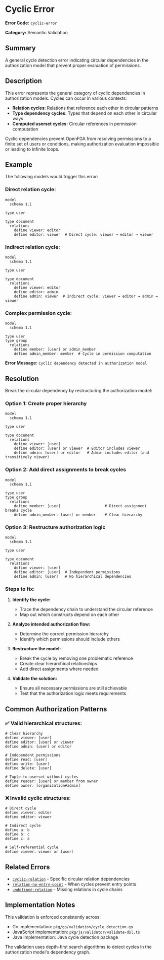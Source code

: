 # Cyclic Error

**Error Code:** `cyclic-error`

**Category:** Semantic Validation

## Summary

A general cycle detection error indicating circular dependencies in the authorization model that prevent proper evaluation of permissions.

## Description

This error represents the general category of cyclic dependencies in authorization models. Cycles can occur in various contexts:
- **Relation cycles:** Relations that reference each other in circular patterns
- **Type dependency cycles:** Types that depend on each other in circular ways
- **Computed userset cycles:** Circular references in permission computation

Cyclic dependencies prevent OpenFGA from resolving permissions to a finite set of users or conditions, making authorization evaluation impossible or leading to infinite loops.

## Example

The following models would trigger this error:

### Direct relation cycle:
```
model
  schema 1.1

type user

type document
  relations
    define viewer: editor
    define editor: viewer  # Direct cycle: viewer → editor → viewer
```

### Indirect relation cycle:
```
model
  schema 1.1

type user

type document
  relations
    define viewer: editor
    define editor: admin
    define admin: viewer  # Indirect cycle: viewer → editor → admin → viewer
```

### Complex permission cycle:
```
model
  schema 1.1

type user
type group
  relations
    define member: [user] or admin_member
    define admin_member: member  # Cycle in permission computation
```

**Error Message:** `Cyclic dependency detected in authorization model`

## Resolution

Break the circular dependency by restructuring the authorization model:

### Option 1: Create proper hierarchy

```
model
  schema 1.1

type user

type document
  relations
    define viewer: [user]
    define editor: [user] or viewer  # Editor includes viewer
    define admin: [user] or editor   # Admin includes editor (and transitively viewer)
```

### Option 2: Add direct assignments to break cycles

```
model
  schema 1.1

type user
type group
  relations
    define member: [user]                    # Direct assignment breaks cycle
    define admin_member: [user] or member    # Clear hierarchy
```

### Option 3: Restructure authorization logic

```
model
  schema 1.1

type user

type document
  relations
    define viewer: [user]
    define editor: [user]  # Independent permissions
    define admin: [user]   # No hierarchical dependencies
```

### Steps to fix:

1. **Identify the cycle:**
   - Trace the dependency chain to understand the circular reference
   - Map out which constructs depend on each other

2. **Analyze intended authorization flow:**
   - Determine the correct permission hierarchy
   - Identify which permissions should include others

3. **Restructure the model:**
   - Break the cycle by removing one problematic reference
   - Create clear hierarchical relationships
   - Add direct assignments where needed

4. **Validate the solution:**
   - Ensure all necessary permissions are still achievable
   - Test that the authorization logic meets requirements

## Common Authorization Patterns

### ✅ Valid hierarchical structures:
```
# Clear hierarchy
define viewer: [user]
define editor: [user] or viewer
define admin: [user] or editor

# Independent permissions
define read: [user]
define write: [user]
define delete: [user]

# Tuple-to-userset without cycles
define reader: [user] or member from owner
define owner: [organization#admin]
```

### ❌ Invalid cyclic structures:
```
# Direct cycle
define viewer: editor
define editor: viewer

# Indirect cycle
define a: b
define b: c
define c: a

# Self-referential cycle
define viewer: viewer or [user]
```

## Related Errors

- [`cyclic-relation`](./cyclic-relation.md) - Specific circular relation dependencies
- [`relation-no-entry-point`](./relation-no-entry-point.md) - When cycles prevent entry points
- [`undefined-relation`](./undefined-relation.md) - Missing relations in cycle chains

## Implementation Notes

This validation is enforced consistently across:
- Go implementation: `pkg/go/validation/cycle_detection.go`
- JavaScript implementation: `pkg/js/validator/validate-dsl.ts`
- Java implementation: Java cycle detection package

The validation uses depth-first search algorithms to detect cycles in the authorization model's dependency graph.
